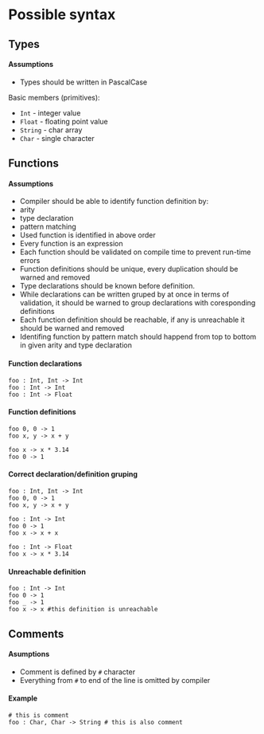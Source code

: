 # Possible syntax

## Types
#### Assumptions
* Types should be written in PascalCase

Basic members (primitives):
* `Int` - integer value
* `Float` - floating point value
* `String` - char array
* `Char` - single character

## Functions 
#### Assumptions
* Compiler should be able to identify function definition by:
 * arity
 * type declaration
 * pattern matching
* Used function is identified in above order
* Every function is an expression
* Each function should be validated on compile time to prevent run-time errors
* Function definitions should be unique, every duplication should be warned and removed
* Type declarations should be known before definition.
* While declarations can be written gruped by at once in terms of validation, it should be warned to group declarations with coresponding definitions
* Each function definition should be reachable, if any is unreachable it should be warned and removed
* Identifing function by pattern match should happend from top to bottom in given arity and type declaration

#### Function declarations
```sugar
foo : Int, Int -> Int
foo : Int -> Int
foo : Int -> Float
```

#### Function definitions
```sugar
foo 0, 0 -> 1
foo x, y -> x + y

foo x -> x * 3.14
foo 0 -> 1
```

#### Correct declaration/definition gruping
```sugar
foo : Int, Int -> Int
foo 0, 0 -> 1
foo x, y -> x + y

foo : Int -> Int
foo 0 -> 1
foo x -> x + x

foo : Int -> Float
foo x -> x * 3.14
```

#### Unreachable definition
```sugar
foo : Int -> Int
foo 0 -> 1
foo _ -> 1
foo x -> x #this definition is unreachable
```

## Comments
#### Asumptions
* Comment is defined by `#` character
* Everything from `#` to end of the line is omitted by compiler

#### Example
```sugar
# this is comment
foo : Char, Char -> String # this is also comment
```
